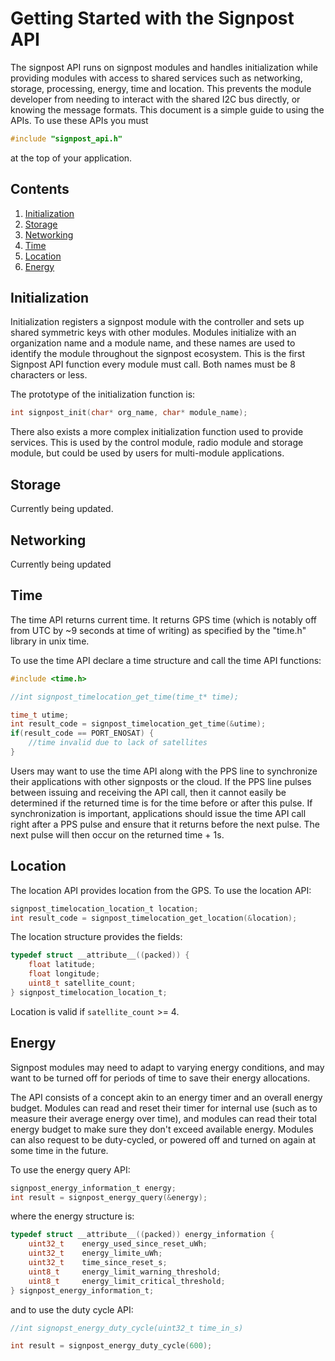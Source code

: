 Getting Started with the Signpost API
=====================================

The signpost API runs on signpost modules and handles initialization while
providing modules with access to shared services such as networking,
storage, processing, energy, time and location. This prevents the module
developer from needing to interact with the shared I2C bus directly, or
knowing the message formats. This document is a simple guide to using
the APIs. To use these APIs you must

```c
#include "signpost_api.h"
```

at the top of your application.

## Contents
1. [Initialization](#initialization)
2. [Storage](#storage)
3. [Networking](#networking)
4. [Time](#time)
5. [Location](#location)
6. [Energy](#energy)

## Initialization

Initialization registers a signpost module with the controller and sets up
shared symmetric keys with other modules. Modules initialize with an organization
name and a module name, and these names are used to identify
the module throughout the signpost ecosystem. This is the first Signpost API 
function every module must call. Both names must be 8 characters or less.

The prototype of the initialization function is:

```c
int signpost_init(char* org_name, char* module_name);
```

There also exists a more complex initialization function used to provide
services. This is used by the control module, radio module and storage
module, but could be used by users for multi-module applications.

## Storage

Currently being updated.

## Networking

Currently being updated

## Time

The time API returns current time. It returns GPS time (which is notably off
from UTC by ~9 seconds at time of writing) as specified by the "time.h"
library in unix time.

To use the time API declare a time structure and call the time API functions:

```c
#include <time.h>

//int signpost_timelocation_get_time(time_t* time);

time_t utime;
int result_code = signpost_timelocation_get_time(&utime);
if(result_code == PORT_ENOSAT) {
    //time invalid due to lack of satellites
}
```

Users may want to use the time API along with the PPS line to synchronize
their applications with other signposts or the cloud. If the PPS line
pulses between issuing and receiving the API call,
then it cannot easily be determined if the returned time is for the
time before or after this pulse. If synchronization is important, applications
should issue the time API call right after a PPS pulse and ensure
that it returns before the next pulse. The next pulse will then
occur on the returned time + 1s.

## Location

The location API provides location from the GPS. To use the location API:

```c
signpost_timelocation_location_t location;
int result_code = signpost_timelocation_get_location(&location);
```

The location structure provides the fields:

```c
typedef struct __attribute__((packed)) {
    float latitude;
    float longitude;
    uint8_t satellite_count;
} signpost_timelocation_location_t;
```

Location is valid if `satellite_count` >= 4.

## Energy

Signpost modules may need to adapt to varying energy conditions, and
may want to be turned off for periods of time to save their
energy allocations. 

The API consists of a concept akin to an energy timer and an overall energy budget.
Modules can read and reset their timer for internal use (such as to
measure their average energy over time), and modules can read
their total energy budget to make sure they don't exceed available energy.
Modules can also request to be duty-cycled, or powered off and turned on
again at some time in the future.

To use the energy query API:

```c
signpost_energy_information_t energy;
int result = signpost_energy_query(&energy);
```

where the energy structure is:

```c
typedef struct __attribute__((packed)) energy_information {
    uint32_t    energy_used_since_reset_uWh;
    uint32_t    energy_limite_uWh;
    uint32_t    time_since_reset_s;
    uint8_t     energy_limit_warning_threshold;
    uint8_t     energy_limit_critical_threshold;
} signpost_energy_information_t;
```

and to use the duty cycle API:

```c
//int signopst_energy_duty_cycle(uint32_t time_in_s)

int result = signpost_energy_duty_cycle(600);
```
